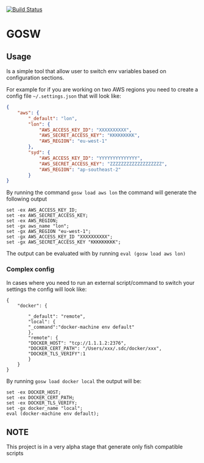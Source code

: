 [![Build Status](https://travis-ci.org/namtzigla/gosw.svg?branch=master)](https://travis-ci.org/namtzigla/gosw)
# GOSW 

## Usage
Is a simple tool that allow user to switch env variables based on configuration sections.

For example for if you are working on two AWS regions you need to create a config file `~/.settings.json` that will look like:
```json
{
	"aws": {
		"_default": "lon",
		"lon": {
			"AWS_ACCESS_KEY_ID": "XXXXXXXXXX",
			"AWS_SECRET_ACCESS_KEY": "KKKKKKKKK",
			"AWS_REGION": "eu-west-1"
		},
		"syd": {
			"AWS_ACCESS_KEY_ID": "YYYYYYYYYYYYYY",
			"AWS_SECRET_ACCESS_KEY": "ZZZZZZZZZZZZZZZZZZZ",
			"AWS_REGION": "ap-southeast-2"	
		}
}
```

By running the command `gosw load aws lon` the command will generate the following output

```
set -ex AWS_ACCESS_KEY_ID;
set -ex AWS_SECRET_ACCESS_KEY;
set -ex AWS_REGION;
set -gx aws_name "lon";
set -gx AWS_REGION "eu-west-1";
set -gx AWS_ACCESS_KEY_ID "XXXXXXXXXX";
set -gx AWS_SECRET_ACCESS_KEY "KKKKKKKKK";
```

The output can be evaluated with by running `eval (gosw load aws lon)` 

### Complex config 
In cases where you need to run an external script/command to switch your settings the config will look like:  
```
{
    "docker": {

        "_default": "remote",
        "local": {
		"_command":"docker-machine env default"
        },
        "remote": {
		"DOCKER_HOST": "tcp://1.1.1.2:2376",
		"DOCKER_CERT_PATH": "/Users/xxx/.sdc/docker/xxx",
		"DOCKER_TLS_VERIFY":1
        }
    }
}
```

By running `gosw load docker local` the output will be:  
```
set -ex DOCKER_HOST;
set -ex DOCKER_CERT_PATH;
set -ex DOCKER_TLS_VERIFY;
set -gx docker_name "local";
eval (docker-machine env default);
```

## NOTE
This project is in a very alpha stage that generate only fish compatible scripts 
